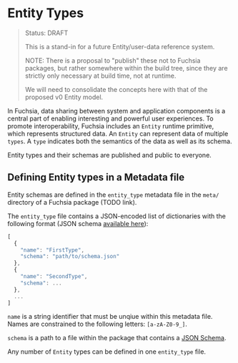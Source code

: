 Entity Types
===
> Status: DRAFT
> 
> This is a stand-in for a future Entity/user-data reference system.
>
> NOTE: There is a proposal to "publish" these not to Fuchsia packages, but
> rather somewhere within the build tree, since they are strictly only necessary
> at build time, not at runtime.
>
> We will need to consolidate the concepts here with that of the proposed v0
> Entity model.

In Fuchsia, data sharing between system and application components is a central
part of enabling interesting and powerful user experiences. To promote
interoperability, Fuchsia includes an `Entity` runtime primitive, which
represents structured data. An `Entity` can represent data of multiple `types`.
A `type` indicates both the semantics of the data as well as its schema.

Entity types and their schemas are published and public to everyone.

## Defining Entity types in a Metadata file
Entity schemas are defined in the `entity_type` metadata file in the `meta/`
directory of a Fuchsia package (TODO link).

The `entity_type` file contains a JSON-encoded list of dictionaries with the
following format (JSON schema [available
here](../src/package_manager/metadata_schemas/entity_type.json)):

```javascript
[
  {
    "name": "FirstType",
    "schema": "path/to/schema.json"
  },
  {
    "name": "SecondType",
    "schema": ...
  },
  ...
]

```

`name` is a string identifier that must be unqiue within this metadata
file. Names are constrained to the following letters: `[a-zA-Z0-9_]`.

`schema` is a path to a file within the package that contains a [JSON
Schema](http://json-schema.org/).

Any number of `Entity` types can be defined in one `entity_type` file.
